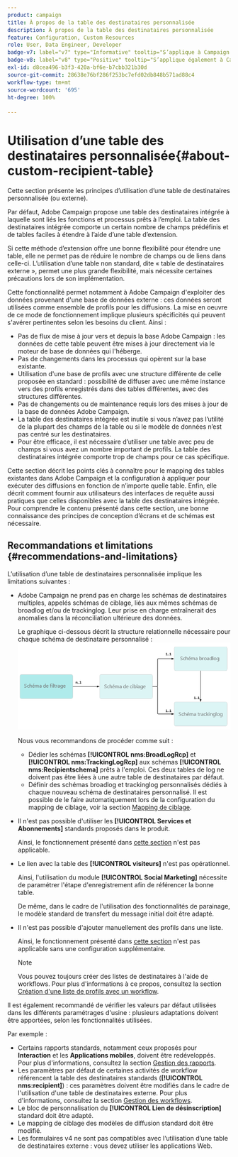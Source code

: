 ```yaml
---
product: campaign
title: À propos de la table des destinataires personnalisée
description: À propos de la table des destinataires personnalisée
feature: Configuration, Custom Resources
role: User, Data Engineer, Developer
badge-v7: label="v7" type="Informative" tooltip="S’applique à Campaign Classic v7"
badge-v8: label="v8" type="Positive" tooltip="S’applique également à Campaign v8"
exl-id: d8cea496-b3f3-420a-bf6e-b7cbb321b30d
source-git-commit: 28638e76bf286f253bc7efd02db848b571ad88c4
workflow-type: tm+mt
source-wordcount: '695'
ht-degree: 100%

---
```


# Utilisation d’une table des destinataires personnalisée{#about-custom-recipient-table}

Cette section présente les principes d’utilisation d’une table de destinataires personnalisée (ou externe).

Par défaut, Adobe Campaign propose une table des destinataires intégrée à laquelle sont liés les fonctions et processus prêts à l’emploi. La table des destinataires intégrée comporte un certain nombre de champs prédéfinis et de tables faciles à étendre à l’aide d’une table d’extension.

Si cette méthode d’extension offre une bonne flexibilité pour étendre une table, elle ne permet pas de réduire le nombre de champs ou de liens dans celle-ci. L’utilisation d’une table non standard, dite « table de destinataires externe », permet une plus grande flexibilité, mais nécessite certaines précautions lors de son implémentation.

Cette fonctionnalité permet notamment à Adobe Campaign d&#39;exploiter des données provenant d&#39;une base de données externe : ces données seront utilisées comme ensemble de profils pour les diffusions. La mise en oeuvre de ce mode de fonctionnement implique plusieurs spécificités qui peuvent s&#39;avérer pertinentes selon les besoins du client. Ainsi :

* Pas de flux de mise à jour vers et depuis la base Adobe Campaign : les données de cette table peuvent être mises à jour directement via le moteur de base de données qui l&#39;héberge.
* Pas de changements dans les processus qui opèrent sur la base existante.
* Utilisation d&#39;une base de profils avec une structure différente de celle proposée en standard : possibilité de diffuser avec une même instance vers des profils enregistrés dans des tables différentes, avec des structures différentes.
* Pas de changements ou de maintenance requis lors des mises à jour de la base de données Adobe Campaign.
* La table des destinataires intégrée est inutile si vous n’avez pas l’utilité de la plupart des champs de la table ou si le modèle de données n’est pas centré sur les destinataires.
* Pour être efficace, il est nécessaire d’utiliser une table avec peu de champs si vous avez un nombre important de profils. La table des destinataires intégrée comporte trop de champs pour ce cas spécifique.

Cette section décrit les points clés à connaître pour le mapping des tables existantes dans Adobe Campaign et la configuration à appliquer pour exécuter des diffusions en fonction de n’importe quelle table. Enfin, elle décrit comment fournir aux utilisateurs des interfaces de requête aussi pratiques que celles disponibles avec la table des destinataires intégrée. Pour comprendre le contenu présenté dans cette section, une bonne connaissance des principes de conception d’écrans et de schémas est nécessaire.

## Recommandations et limitations {#recommendations-and-limitations}

L’utilisation d’une table de destinataires personnalisée implique les limitations suivantes :

* Adobe Campaign ne prend pas en charge les schémas de destinataires multiples, appelés schémas de ciblage, liés aux mêmes schémas de broadlog et/ou de trackinglog. Leur prise en charge entraînerait des anomalies dans la réconciliation ultérieure des données.

  Le graphique ci-dessous décrit la structure relationnelle nécessaire pour chaque schéma de destinataire personnalisé :
  ![](assets/custom_recipient_limitation.png)

  Nous vous recommandons de procéder comme suit :

   * Dédier les schémas **[!UICONTROL nms:BroadLogRcp]** et **[!UICONTROL nms:TrackingLogRcp]** aux schémas **[!UICONTROL nms:Recipientschema]** prêts à l&#39;emploi. Ces deux tables de log ne doivent pas être liées à une autre table de destinataires par défaut.
   * Définir des schémas broadlog et trackinglog personnalisés dédiés à chaque nouveau schéma de destinataires personnalisé. Il est possible de le faire automatiquement lors de la configuration du mapping de ciblage, voir la section [Mapping de ciblage](../../configuration/using/target-mapping.md).

* Il n&#39;est pas possible d&#39;utiliser les **[!UICONTROL Services et Abonnements]** standards proposés dans le produit.

  Ainsi, le fonctionnement présenté dans [cette section](../../delivery/using/managing-subscriptions.md) n&#39;est pas applicable.

* Le lien avec la table des **[!UICONTROL visiteurs]** n&#39;est pas opérationnel.

  Ainsi, l&#39;utilisation du module **[!UICONTROL Social Marketing]** nécessite de paramétrer l&#39;étape d&#39;enregistrement afin de référencer la bonne table.

  De même, dans le cadre de l&#39;utilisation des fonctionnalités de parainage, le modèle standard de transfert du message initial doit être adapté.

* Il n&#39;est pas possible d&#39;ajouter manuellement des profils dans une liste.

  Ainsi, le fonctionnement présenté dans [cette section](../../platform/using/creating-and-managing-lists.md) n&#39;est pas applicable sans une configuration supplémentaire.

  >[!NOTE]
  >
  >Vous pouvez toujours créer des listes de destinataires à l&#39;aide de workflows. Pour plus d&#39;informations à ce propos, consultez la section [Création d&#39;une liste de profils avec un workflow](../../configuration/using/creating-a-profile-list-with-a-workflow.md).

Il est également recommandé de vérifier les valeurs par défaut utilisées dans les différents paramétrages d&#39;usine : plusieurs adaptations doivent être apportées, selon les fonctionnalités utilisées.

Par exemple :

* Certains rapports standards, notamment ceux proposés pour **Interaction** et les **Applications mobiles**, doivent être redéveloppés. Pour plus d&#39;informations, consultez la section [Gestion des rapports](../../configuration/using/managing-reports.md).
* Les paramètres par défaut de certaines activités de workflow référencent la table des destinataires standards (**[!UICONTROL nms:recipient]**) : ces paramètres doivent être modifiés dans le cadre de l&#39;utilisation d&#39;une table de destinataires externe. Pour plus d&#39;informations, consultez la section [Gestion des workflows](../../configuration/using/managing-workflows.md).
* Le bloc de personnalisation du **[!UICONTROL Lien de désinscription]** standard doit être adapté.
* Le mapping de ciblage des modèles de diffusion standard doit être modifié.
* Les formulaires v4 ne sont pas compatibles avec l‘utilisation d’une table de destinataires externe : vous devez utiliser les applications Web.

